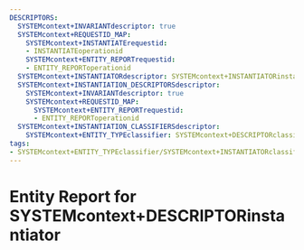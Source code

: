 ```yaml
---
DESCRIPTORS:
  SYSTEMcontext+INVARIANTdescriptor: true
  SYSTEMcontext+REQUESTID_MAP:
    SYSTEMcontext+INSTANTIATErequestid:
    - INSTANTIATEoperationid
    SYSTEMcontext+ENTITY_REPORTrequestid:
    - ENTITY_REPORToperationid
  SYSTEMcontext+INSTANTIATORdescriptor: SYSTEMcontext+INSTANTIATORinstantiator
  SYSTEMcontext+INSTANTIATION_DESCRIPTORSdescriptor:
    SYSTEMcontext+INVARIANTdescriptor: true
    SYSTEMcontext+REQUESTID_MAP:
      SYSTEMcontext+ENTITY_REPORTrequestid:
      - ENTITY_REPORToperationid
  SYSTEMcontext+INSTANTIATION_CLASSIFIERSdescriptor:
    SYSTEMcontext+ENTITY_TYPEclassifier: SYSTEMcontext+DESCRIPTORclassifier_value
tags:
- SYSTEMcontext+ENTITY_TYPEclassifier/SYSTEMcontext+INSTANTIATORclassifier_value
---
```

# Entity Report for SYSTEMcontext+DESCRIPTORinstantiator


